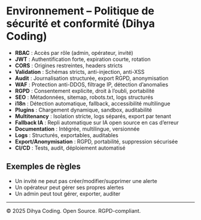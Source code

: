 # Environnement – Politique de sécurité et conformité (Dihya Coding)

- **RBAC** : Accès par rôle (admin, opérateur, invité)
- **JWT** : Authentification forte, expiration courte, rotation
- **CORS** : Origines restreintes, headers stricts
- **Validation** : Schémas stricts, anti-injection, anti-XSS
- **Audit** : Journalisation structurée, export RGPD, anonymisation
- **WAF** : Protection anti-DDOS, filtrage IP, détection d’anomalies
- **RGPD** : Consentement explicite, droit à l’oubli, portabilité
- **SEO** : Métadonnées, sitemap, robots.txt, logs structurés
- **i18n** : Détection automatique, fallback, accessibilité multilingue
- **Plugins** : Chargement dynamique, sandbox, auditabilité
- **Multitenancy** : Isolation stricte, logs séparés, export par tenant
- **Fallback IA** : Repli automatique sur IA open source en cas d’erreur
- **Documentation** : Intégrée, multilingue, versionnée
- **Logs** : Structurés, exportables, auditables
- **Export/Anonymisation** : RGPD, portabilité, suppression sécurisée
- **CI/CD** : Tests, audit, déploiement automatisé

## Exemples de règles
- Un invité ne peut pas créer/modifier/supprimer une alerte
- Un opérateur peut gérer ses propres alertes
- Un admin peut tout gérer, exporter, auditer

---
© 2025 Dihya Coding. Open Source. RGPD-compliant.
